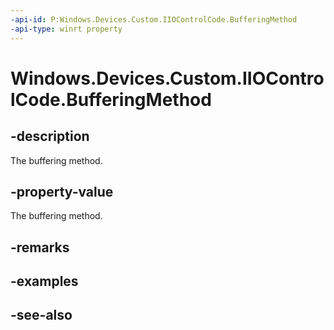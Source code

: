 ----api-id: P:Windows.Devices.Custom.IIOControlCode.BufferingMethod
-api-type: winrt property
---<!-- Property syntaxpublic Windows.Devices.Custom.IOControlBufferingMethod BufferingMethod { get; }--># Windows.Devices.Custom.IIOControlCode.BufferingMethod## -descriptionThe buffering method.## -property-valueThe buffering method.## -remarks## -examples## -see-also